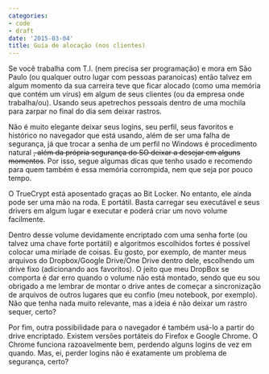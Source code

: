 ```yaml
---
categories:
- code
- draft
date: '2015-03-04'
title: Guia de alocação (nos clientes)
---
```


Se você trabalha com T.I. (nem precisa ser programação) e mora em São Paulo (ou qualquer outro lugar com pessoas paranoicas) então talvez em algum momento da sua carreira teve que ficar alocado (como uma memória que contém um vírus) em algum de seus clientes (ou da empresa onde trabalha/ou). Usando seus apetrechos pessoais dentro de uma mochila para zarpar no final do dia sem deixar rastros.

Não é muito elegante deixar seus logins, seu perfil, seus favoritos e histórico no navegador que está usando, além de ser uma falha de segurança, já que trocar a senha de um perfil no Windows é procedimento natural ~~, além da própria segurança do SO deixar a desejar em alguns momentos~~. Por isso, segue algumas dicas que tenho usado e recomendo para quem também é essa memória corrompida, nem que seja por pouco tempo.

O TrueCrypt está aposentado graças ao Bit Locker. No entanto, ele ainda pode ser uma mão na roda. E portátil. Basta carregar seu executável e seus drivers em algum lugar e executar e poderá criar um novo volume facilmente.

Dentro desse volume devidamente encriptado com uma senha forte (ou talvez uma chave forte portátil) e algoritmos escolhidos fortes é possível colocar uma miríade de coisas. Eu gosto, por exemplo, de manter meus arquivos do Dropbox/Google Drive/One Drive dentro dele, escolhendo um drive fixo (adicionando aos favoritos). O jeito que meu DropBox se comporta é dar erro quando o volume não está montado, sendo que eu sou obrigado a me lembrar de montar o drive antes de começar a sincronização de arquivos de outros lugares que eu confio (meu notebook, por exemplo). Não que tenha nada muito relevante, mas a ideia é não deixar um rastro sequer, certo?

Por fim, outra possibilidade para o navegador é também usá-lo a partir do drive encriptado. Existem versões portáteis do Firefox e Google Chrome. O Chrome funciona razoavelmente bem, perdendo alguns logins de vez em quando. Mas, ei, perder logins não é exatamente um problema de segurança, certo?